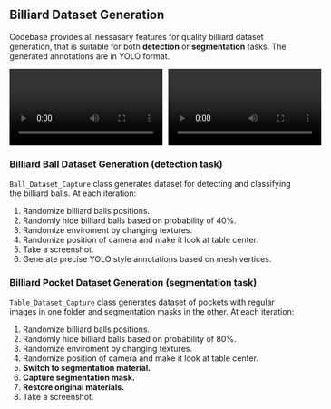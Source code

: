 ## Billiard Dataset Generation

Codebase provides all nessasary features for quality billiard dataset generation, that is suitable for both **detection** or **segmentation** tasks. The generated annotations are in YOLO format.

<div style="display: flex; gap: 10px;">
  <video controls width="270">
    <source src="https://raw.githubusercontent.com/MartinLauff/Billiard-Dataset-Generation/main/assets/2102da6d-0546-42bc-bb2d-622053ca4628" type="video/mp4">
    Your browser does not support the video tag.
  </video>
  <video controls width="270">
    <source src="https://raw.githubusercontent.com/MartinLauff/Billiard-Dataset-Generation/main/assets/30542e4c-f80f-42df-8ee1-b1a279540b26" type="video/mp4">
    Your browser does not support the video tag.
  </video>
</div>


### Billiard Ball Dataset Generation (detection task)

`Ball_Dataset_Capture` class generates dataset for detecting and classifying the billiard balls.
At each iteration:

1. Randomize billiard balls positions.
2. Randomly hide billiard balls based on probability of 40%.
3. Randomize enviroment by changing textures.
4. Randomize position of camera and make it look at table center.
5. Take a screenshot.
6. Generate precise YOLO style annotations based on mesh vertices.

### Billiard Pocket Dataset Generation (segmentation task)

`Table_Dataset_Capture` class generates dataset of pockets with regular images in one folder and segmentation masks in the other.
At each iteration:

1. Randomize billiard balls positions.
2. Randomly hide billiard balls based on probability of 80%.
3. Randomize enviroment by changing textures.
4. Randomize position of camera and make it look at table center.
5. **Switch to segmentation material.**
6. **Capture segmentation mask.**
7. **Restore original materials.**
8. Take a screenshot.
